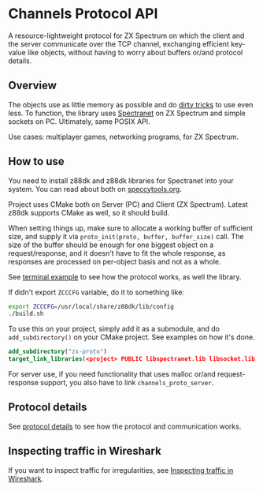 # Channels Protocol API

A resource-lightweight protocol for ZX Spectrum on which the client and the server
communicate over the TCP channel, exchanging efficient key-value like objects,
without having to worry about buffers or/and protocol details.

## Overview

The objects use as little memory as possible and do [dirty tricks](https://github.com/speccytools/zx-proto/blob/master/include/proto_objects.h#L39) to use even less.
To function, the library uses [Spectranet](https://speccytools.org) on ZX Spectrum and simple
sockets on PC. Ultimately, same POSIX API.

Use cases: multiplayer games, networking programs, for ZX Spectrum.

## How to use

You need to install z88dk and z88dk libraries for Spectranet into your system.
You can read about both on [speccytools.org](https://speccytools.org/).

Project uses CMake both on Server (PC) and Client (ZX Spectrum).
Latest z88dk supports CMake as well, so it should build.

When setting things up, make sure to allocate a working buffer of sufficient size,
and supply it via `proto_init(proto, buffer, buffer_size)` call.
The size of the buffer should be enough for one biggest object
on a request/response, and it doesn't have to fit the whole response,
as responses are processed on per-object basis and not as a whole.

See [terminal example](./examples/terminal/Readme.md) to see how the protocol works, as well the library.

If didn't export `ZCCCFG` variable, do it to something like:
```bash
export ZCCCFG=/usr/local/share/z88dk/lib/config
./build.sh
```

To use this on your project, simply add it as a submodule,
and do `add_subdirectory()` on your CMake project.
See examples on how it's done.

```cmake
add_subdirectory("zx-proto")
target_link_libraries(<project> PUBLIC libspectranet.lib libsocket.lib channels_proto channels_proto_asm)
```

For server use, if you need functionality that uses malloc or/and request-response support, you also have to link `channels_proto_server`.

## Protocol details

See [protocol details](./Protocol.md) to see how the protocol and communication works.

## Inspecting traffic in Wireshark

If you want to inspect traffic for irregularities, see
[Inspecting traffic in Wireshark](./Wireshark.md).

